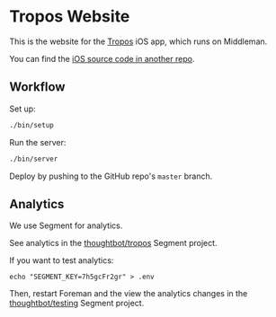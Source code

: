 # Tropos Website

This is the website for the [Tropos] iOS app, which runs on Middleman.

You can find the [iOS source code in another repo][source-code].

[Tropos]: http://troposweather.com
[source-code]: https://github.com/thoughtbot/Tropos

## Workflow

Set up:

```bash
./bin/setup
```

Run the server:

```bash
./bin/server
```

Deploy by pushing to the GitHub repo's `master` branch.

## Analytics

We use Segment for analytics.

See analytics in
the [thoughtbot/tropos] Segment project.

[thoughtbot/tropos]: https://segment.com/thoughtbot/tropos/debugger

If you want to test analytics:

```
echo "SEGMENT_KEY=7h5gcFr2gr" > .env
```

Then, restart Foreman and
the view the analytics changes
in the [thoughtbot/testing] Segment project.

[thoughtbot/testing]: https://segment.com/thoughtbot/testing/debugger
